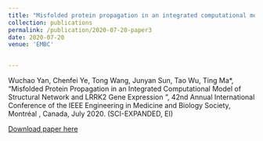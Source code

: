 ```yaml
---
title: "Misfolded protein propagation in an integrated computational model of structural network and LRRK2 gene expression"
collection: publications
permalink: /publication/2020-07-20-paper3
date: 2020-07-20
venue: 'EMBC'


---
```

Wuchao Yan, Chenfei Ye, Tong Wang, Junyan Sun, Tao Wu, Ting Ma*, “Misfolded Protein Propagation in an Integrated Computational Model of Structural Network and LRRK2 Gene Expression ”, 42nd Annual International Conference of the IEEE Engineering in Medicine and Biology Society, Montréal , Canada, July 2020. (SCI-EXPANDED, EI)

[Download paper here](http://nit-hit.github.io/files/Misfolded_protein_propagation_in_an_integrated_computational_model_of_structural_network_and_LRRK2_gene_expression.pdf)
